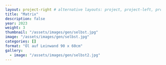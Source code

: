 ```yaml
---
layout: project-right # alternative layouts: project, project-left, project-right, project-top
title: "Matrix"
description: false
year: 2023
weight: 3
thumbnail: "/assets/images/gen/selbst.jpg"
image: "/assets/images/gen/selbst.jpg"
categories: []
format: "Öl auf Leinwand 90 x 60cm"
gallery:
  - image: "/assets/images/gen/selbst2.jpg"
---
```


